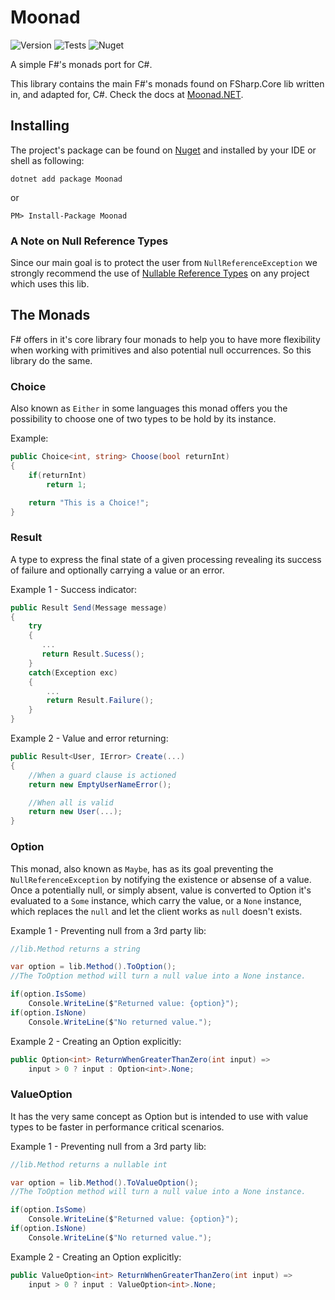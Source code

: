 # Moonad

![Version](https://img.shields.io/nuget/v/moonad?label=version&color=029632) ![Tests](https://img.shields.io/github/actions/workflow/status/moonad-dotnet/moonad/dotnet.yml?logo=github&label=tests&color=029632) ![Nuget](https://img.shields.io/nuget/dt/moonad?logo=nuget&label=downloads&color=029632)


A simple F#'s monads port for C#.

This library contains the main F#'s monads found on FSharp.Core lib written in, and adapted for, C#. Check the docs at [Moonad.NET](https://moonad.net).

## Installing
The project's package can be found on [Nuget](https://nuget.org/packages/moonad) and installed by your IDE or shell as following:

```shell
dotnet add package Moonad
```

or

```shell
PM> Install-Package Moonad
```

### A Note on Null Reference Types

Since our main goal is to protect the user from `NullReferenceException` we strongly recommend the use of [Nullable Reference Types](https://learn.microsoft.com/en-us/dotnet/csharp/language-reference/builtin-types/nullable-reference-types) on any project which uses this lib.

## The Monads

F# offers in it's core library four monads to help you to have more flexibility when working with primitives and also potential null occurrences. So this library do the same.

### Choice
Also known as `Either` in some languages this monad offers you the possibility to choose one of two types to be hold by its instance.

Example:

```c#
public Choice<int, string> Choose(bool returnInt)
{
    if(returnInt)
        return 1;

    return "This is a Choice!";
}
```

### Result

A type to express the final state of a given processing revealing its success of failure and optionally carrying a value or an error.

Example 1 - Success indicator:

```c#
public Result Send(Message message)
{
    try
    {
       ... 
       return Result.Sucess();
    }
    catch(Exception exc)
    {
        ...
        return Result.Failure();
    }
}
```

Example 2 - Value and error returning:

```c#
public Result<User, IError> Create(...)
{
    //When a guard clause is actioned
    return new EmptyUserNameError();

    //When all is valid
    return new User(...);
}
```

### Option

This monad, also known as `Maybe`, has as its goal preventing the `NullReferenceException` by notifying the existence or absense of a value. Once a potentially null, or simply absent, value is converted to Option it's evaluated to a `Some` instance, which carry the value, or a `None` instance, which replaces the `null` and let the client works as `null` doesn't exists.

Example 1 - Preventing null from a 3rd party lib:
```c#
//lib.Method returns a string

var option = lib.Method().ToOption();
//The ToOption method will turn a null value into a None instance.

if(option.IsSome)
    Console.WriteLine($"Returned value: {option}");
if(option.IsNone)
    Console.WriteLine($"No returned value.");
```

Example 2 - Creating an Option explicitly:
```c#
public Option<int> ReturnWhenGreaterThanZero(int input) =>
    input > 0 ? input : Option<int>.None;
```

### ValueOption
It has the very same concept as Option but is intended to use with value types to be faster in performance critical scenarios.

Example 1 - Preventing null from a 3rd party lib:
```c#
//lib.Method returns a nullable int

var option = lib.Method().ToValueOption();
//The ToOption method will turn a null value into a None instance.

if(option.IsSome)
    Console.WriteLine($"Returned value: {option}");
if(option.IsNone)
    Console.WriteLine($"No returned value.");
```

Example 2 - Creating an Option explicitly:
```c#
public ValueOption<int> ReturnWhenGreaterThanZero(int input) =>
    input > 0 ? input : ValueOption<int>.None;
```
